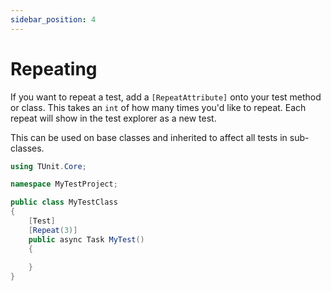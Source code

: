 ```yaml
---
sidebar_position: 4
---
```


# Repeating

If you want to repeat a test, add a `[RepeatAttribute]` onto your test method or class. This takes an `int` of how many times you'd like to repeat. Each repeat will show in the test explorer as a new test.

This can be used on base classes and inherited to affect all tests in sub-classes.

```csharp
using TUnit.Core;

namespace MyTestProject;

public class MyTestClass
{
    [Test]
    [Repeat(3)]
    public async Task MyTest()
    {
        
    }
}
```
